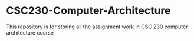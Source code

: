 # CSC230-Computer-Architecture

This repository is for storing all the assignment work in CSC 230 computer architecture course
